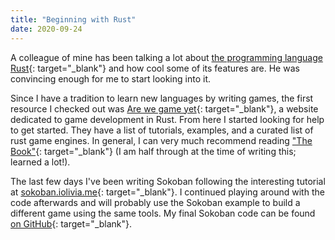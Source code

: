 ```yaml
---
title: "Beginning with Rust"
date: 2020-09-24
---
```

A colleague of mine has been talking a lot about [the programming language Rust](https://www.rust-lang.org/){: target="_blank"} and how cool some of its features are. He was convincing enough for me to start looking into it.

Since I have a tradition to learn new languages by writing games, the first resource I checked out was [Are we game yet](https://arewegameyet.rs/){: target="_blank"}, a website dedicated to game development in Rust. From here I started looking for help to get started. They have a list of tutorials, examples, and a curated list of rust game engines. In general, I can very much recommend reading ["The Book"](https://doc.rust-lang.org/stable/book/){: target="_blank"} (I am half through at the time of writing this; learned a lot!).

The last few days I've been writing Sokoban following the interesting tutorial at [sokoban.iolivia.me](https://sokoban.iolivia.me/){: target="_blank"}. I continued playing around with the code afterwards and will probably use the Sokoban example to build a different game using the same tools. My final Sokoban code can be found [on GitHub](https://github.com/NiklasEi/sokoban-rust){: target="_blank"}.
